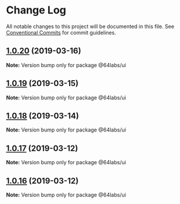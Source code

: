 # Change Log

All notable changes to this project will be documented in this file.
See [Conventional Commits](https://conventionalcommits.org) for commit guidelines.

## [1.0.20](https://github.com/subpopular/platform/compare/v1.0.19...v1.0.20) (2019-03-16)

**Note:** Version bump only for package @64labs/ui





## [1.0.19](https://github.com/subpopular/platform/compare/v1.0.18...v1.0.19) (2019-03-15)

**Note:** Version bump only for package @64labs/ui





## [1.0.18](https://github.com/subpopular/platform/compare/v1.0.17...v1.0.18) (2019-03-14)

**Note:** Version bump only for package @64labs/ui





## [1.0.17](https://github.com/subpopular/platform/compare/v1.0.1...v1.0.17) (2019-03-12)

**Note:** Version bump only for package @64labs/ui





## [1.0.16](https://github.com/subpopular/platform/compare/v1.0.1...v1.0.16) (2019-03-12)

**Note:** Version bump only for package @64labs/ui
